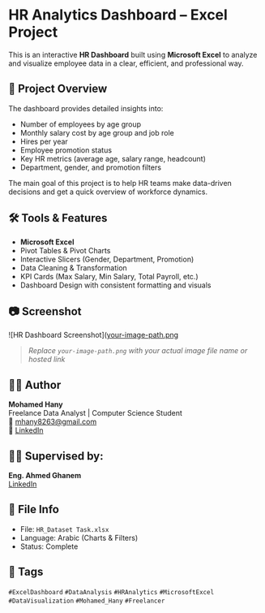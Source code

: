 # HR Analytics Dashboard – Excel Project

This is an interactive **HR Dashboard** built using **Microsoft Excel** to analyze and visualize employee data in a clear, efficient, and professional way.

## 📌 Project Overview

The dashboard provides detailed insights into:
- Number of employees by age group
- Monthly salary cost by age group and job role
- Hires per year
- Employee promotion status
- Key HR metrics (average age, salary range, headcount)
- Department, gender, and promotion filters

The main goal of this project is to help HR teams make data-driven decisions and get a quick overview of workforce dynamics.

## 🛠 Tools & Features

- **Microsoft Excel**
- Pivot Tables & Pivot Charts
- Interactive Slicers (Gender, Department, Promotion)
- Data Cleaning & Transformation
- KPI Cards (Max Salary, Min Salary, Total Payroll, etc.)
- Dashboard Design with consistent formatting and visuals

## 📷 Screenshot

![HR Dashboard Screenshot]([your-image-path.png](https://github.com/Mohammed-Hany2001/HR-Dataset/blob/main/4.PNG) 
> *Replace `your-image-path.png` with your actual image file name or hosted link*

## 👨‍💻 Author

**Mohamed Hany**  
Freelance Data Analyst | Computer Science Student  
📧 mhany8263@gmail.com  
🔗 [LinkedIn](https://www.linkedin.com/in/mohammed-hany-8819b1362/)

## 🧑‍🏫 Supervised by:
**Eng. Ahmed Ghanem**  
[LinkedIn](https://www.linkedin.com/in/ahmedghanem8899/)

## 📁 File Info

- File: `HR_Dataset Task.xlsx`
- Language: Arabic (Charts & Filters)
- Status: Complete

## 🔖 Tags

`#ExcelDashboard` `#DataAnalysis` `#HRAnalytics` `#MicrosoftExcel` `#DataVisualization` `#Mohamed_Hany` `#Freelancer`

